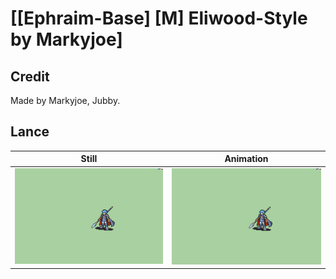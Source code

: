 # [\[Ephraim-Base\] \[M\] Eliwood-Style by Markyjoe]

## Credit

Made by Markyjoe, Jubby.
	
## Lance

| Still | Animation |
| :---: | :-------: |
| ![Lance still](./Lance_000.png) | ![Lance animation](./Lance.gif) |
